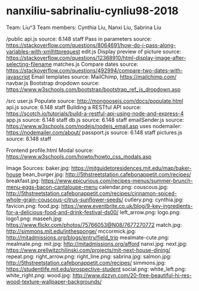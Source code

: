 # nanxiliu-sabrinaliu-cynliu98-2018

Team: Liu^3
Team members: Cynthia Liu, Nanxi Liu, Sabrina Liu

/public
api.js source: 6.148 staff
	Pass in parameters source: https://stackoverflow.com/questions/8064691/how-do-i-pass-along-variables-with-xmlhttprequest
edit.js
	Display preview of picture source: https://stackoverflow.com/questions/12368910/html-display-image-after-selecting-filename
matches.js
	Compare dates source: https://stackoverflow.com/questions/492994/compare-two-dates-with-javascript
Email templates source: MailChimp, https://mailchimp.com/
navbar.js
	Bootstrap dropdown source: https://www.w3schools.com/bootstrap/bootstrap_ref_js_dropdown.asp

/src
user.js
	Populate source: http://mongoosejs.com/docs/populate.html
api.js source: 6.148 staff
	Building a RESTful API source: https://scotch.io/tutorials/build-a-restful-api-using-node-and-express-4
app.js source: 6.148 staff
db.js source: 6.148 staff
emailSender.js source: https://www.w3schools.com/nodejs/nodejs_email.asp
	uses nodemailer: https://nodemailer.com/about/
passport.js source: 6.148 staff
pictures.js source: 6.148 staff

Frontend
profile.html
	Modal source: https://www.w3schools.com/howto/howto_css_modals.asp

Image Sources:
	baker.jpg: https://mitguidetoresidences.mit.edu/map/baker-house
	bean_burger.jpg: http://5thstreetstation.cafebonappetit.com/recipes/
	breakfast.jpg: https://www.epicurious.com/recipes-menus/summer-brunch-menu-eggs-bacon-cantaloupe-menu
	calendar.png:
	couscous.jpg: http://5thstreetstation.cafebonappetit.com/recipes/cinnamon-spiced-whole-grain-couscous-citrus-sunflower-seeds/
	cutlery.png:
	cynthia.jpg:
	favicon.png:
	food.jpg: https://www.eventbrite.co.uk/blog/9-key-ingredients-for-a-delicious-food-and-drink-festival-ds00/
	left_arrow.png:
	logo.png:
	logo1.png:
	maseeh.jpg: https://www.flickr.com/photos/75766053@N08/7677270772
	match.jpg: http://simmons.mit.edu/inthesponge/
	mccormick.jpg: http://mitadmissions.org/blogs/entry/field_trip
	mealmate-cute.png:
	mealmate.png:
	mit.jpg: http://mitadmissions.org/afford
	nanxi.jpg:
	next.jpg: https://www.prellwitzchilinski.com/projects/mit-next-house-dining/
	repeat.png:
	right_arrow.png:
	right_line.png:
	sabrina.jpg:
	salmon.jpg: http://5thstreetstation.cafebonappetit.com/recipes/
	simmons.jpg: https://studentlife.mit.edu/prospective-student
	social.png:
	white_left.png:
	white_right.png:
	wood.jpg: http://www.dzzyn.com/20-free-beautiful-hi-res-wood-texture-wallpaper-backgrounds/